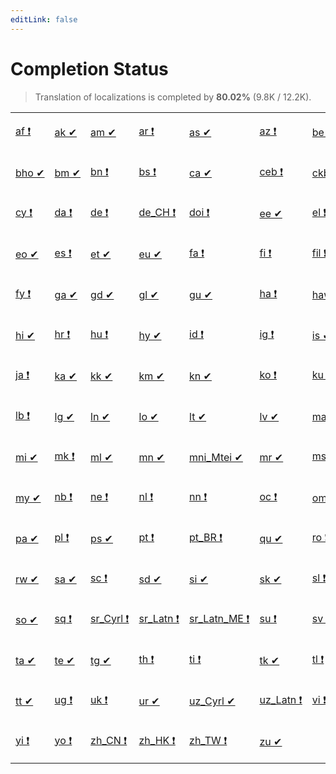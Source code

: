 ```yaml
---
editLink: false
---
```


# Completion Status

> Translation of localizations is completed by **80.02%** (9.8K / 12.2K).

<table width="100%">
<tr><td width="12%">

[af&nbsp;❗](statuses/af.md)

</td><td width="12%">

[ak&nbsp;✔](statuses/ak.md)

</td><td width="12%">

[am&nbsp;✔](statuses/am.md)

</td><td width="12%">

[ar&nbsp;❗](statuses/ar.md)

</td><td width="12%">

[as&nbsp;✔](statuses/as.md)

</td><td width="12%">

[az&nbsp;❗](statuses/az.md)

</td><td width="12%">

[be&nbsp;✔](statuses/be.md)

</td><td width="12%">

[bg&nbsp;✔](statuses/bg.md)

</td></tr>
<tr><td width="12%">

[bho&nbsp;✔](statuses/bho.md)

</td><td width="12%">

[bm&nbsp;✔](statuses/bm.md)

</td><td width="12%">

[bn&nbsp;❗](statuses/bn.md)

</td><td width="12%">

[bs&nbsp;❗](statuses/bs.md)

</td><td width="12%">

[ca&nbsp;✔](statuses/ca.md)

</td><td width="12%">

[ceb&nbsp;❗](statuses/ceb.md)

</td><td width="12%">

[ckb&nbsp;✔](statuses/ckb.md)

</td><td width="12%">

[cs&nbsp;✔](statuses/cs.md)

</td></tr>
<tr><td width="12%">

[cy&nbsp;❗](statuses/cy.md)

</td><td width="12%">

[da&nbsp;❗](statuses/da.md)

</td><td width="12%">

[de&nbsp;❗](statuses/de.md)

</td><td width="12%">

[de_CH&nbsp;❗](statuses/de_CH.md)

</td><td width="12%">

[doi&nbsp;❗](statuses/doi.md)

</td><td width="12%">

[ee&nbsp;✔](statuses/ee.md)

</td><td width="12%">

[el&nbsp;❗](statuses/el.md)

</td><td width="12%">

[en_CA&nbsp;❗](statuses/en_CA.md)

</td></tr>
<tr><td width="12%">

[eo&nbsp;✔](statuses/eo.md)

</td><td width="12%">

[es&nbsp;❗](statuses/es.md)

</td><td width="12%">

[et&nbsp;✔](statuses/et.md)

</td><td width="12%">

[eu&nbsp;✔](statuses/eu.md)

</td><td width="12%">

[fa&nbsp;❗](statuses/fa.md)

</td><td width="12%">

[fi&nbsp;❗](statuses/fi.md)

</td><td width="12%">

[fil&nbsp;❗](statuses/fil.md)

</td><td width="12%">

[fr&nbsp;❗](statuses/fr.md)

</td></tr>
<tr><td width="12%">

[fy&nbsp;❗](statuses/fy.md)

</td><td width="12%">

[ga&nbsp;✔](statuses/ga.md)

</td><td width="12%">

[gd&nbsp;✔](statuses/gd.md)

</td><td width="12%">

[gl&nbsp;✔](statuses/gl.md)

</td><td width="12%">

[gu&nbsp;✔](statuses/gu.md)

</td><td width="12%">

[ha&nbsp;❗](statuses/ha.md)

</td><td width="12%">

[haw&nbsp;✔](statuses/haw.md)

</td><td width="12%">

[he&nbsp;✔](statuses/he.md)

</td></tr>
<tr><td width="12%">

[hi&nbsp;✔](statuses/hi.md)

</td><td width="12%">

[hr&nbsp;❗](statuses/hr.md)

</td><td width="12%">

[hu&nbsp;❗](statuses/hu.md)

</td><td width="12%">

[hy&nbsp;✔](statuses/hy.md)

</td><td width="12%">

[id&nbsp;❗](statuses/id.md)

</td><td width="12%">

[ig&nbsp;❗](statuses/ig.md)

</td><td width="12%">

[is&nbsp;✔](statuses/is.md)

</td><td width="12%">

[it&nbsp;❗](statuses/it.md)

</td></tr>
<tr><td width="12%">

[ja&nbsp;❗](statuses/ja.md)

</td><td width="12%">

[ka&nbsp;✔](statuses/ka.md)

</td><td width="12%">

[kk&nbsp;✔](statuses/kk.md)

</td><td width="12%">

[km&nbsp;✔](statuses/km.md)

</td><td width="12%">

[kn&nbsp;✔](statuses/kn.md)

</td><td width="12%">

[ko&nbsp;❗](statuses/ko.md)

</td><td width="12%">

[ku&nbsp;❗](statuses/ku.md)

</td><td width="12%">

[ky&nbsp;❗](statuses/ky.md)

</td></tr>
<tr><td width="12%">

[lb&nbsp;❗](statuses/lb.md)

</td><td width="12%">

[lg&nbsp;✔](statuses/lg.md)

</td><td width="12%">

[ln&nbsp;✔](statuses/ln.md)

</td><td width="12%">

[lo&nbsp;✔](statuses/lo.md)

</td><td width="12%">

[lt&nbsp;✔](statuses/lt.md)

</td><td width="12%">

[lv&nbsp;✔](statuses/lv.md)

</td><td width="12%">

[mai&nbsp;✔](statuses/mai.md)

</td><td width="12%">

[mg&nbsp;❗](statuses/mg.md)

</td></tr>
<tr><td width="12%">

[mi&nbsp;✔](statuses/mi.md)

</td><td width="12%">

[mk&nbsp;❗](statuses/mk.md)

</td><td width="12%">

[ml&nbsp;✔](statuses/ml.md)

</td><td width="12%">

[mn&nbsp;✔](statuses/mn.md)

</td><td width="12%">

[mni_Mtei&nbsp;✔](statuses/mni_Mtei.md)

</td><td width="12%">

[mr&nbsp;✔](statuses/mr.md)

</td><td width="12%">

[ms&nbsp;❗](statuses/ms.md)

</td><td width="12%">

[mt&nbsp;❗](statuses/mt.md)

</td></tr>
<tr><td width="12%">

[my&nbsp;✔](statuses/my.md)

</td><td width="12%">

[nb&nbsp;❗](statuses/nb.md)

</td><td width="12%">

[ne&nbsp;❗](statuses/ne.md)

</td><td width="12%">

[nl&nbsp;❗](statuses/nl.md)

</td><td width="12%">

[nn&nbsp;❗](statuses/nn.md)

</td><td width="12%">

[oc&nbsp;❗](statuses/oc.md)

</td><td width="12%">

[om&nbsp;✔](statuses/om.md)

</td><td width="12%">

[or&nbsp;✔](statuses/or.md)

</td></tr>
<tr><td width="12%">

[pa&nbsp;✔](statuses/pa.md)

</td><td width="12%">

[pl&nbsp;❗](statuses/pl.md)

</td><td width="12%">

[ps&nbsp;✔](statuses/ps.md)

</td><td width="12%">

[pt&nbsp;❗](statuses/pt.md)

</td><td width="12%">

[pt_BR&nbsp;❗](statuses/pt_BR.md)

</td><td width="12%">

[qu&nbsp;✔](statuses/qu.md)

</td><td width="12%">

[ro&nbsp;❗](statuses/ro.md)

</td><td width="12%">

[ru&nbsp;✔](statuses/ru.md)

</td></tr>
<tr><td width="12%">

[rw&nbsp;✔](statuses/rw.md)

</td><td width="12%">

[sa&nbsp;✔](statuses/sa.md)

</td><td width="12%">

[sc&nbsp;❗](statuses/sc.md)

</td><td width="12%">

[sd&nbsp;✔](statuses/sd.md)

</td><td width="12%">

[si&nbsp;✔](statuses/si.md)

</td><td width="12%">

[sk&nbsp;✔](statuses/sk.md)

</td><td width="12%">

[sl&nbsp;❗](statuses/sl.md)

</td><td width="12%">

[sn&nbsp;❗](statuses/sn.md)

</td></tr>
<tr><td width="12%">

[so&nbsp;✔](statuses/so.md)

</td><td width="12%">

[sq&nbsp;❗](statuses/sq.md)

</td><td width="12%">

[sr_Cyrl&nbsp;❗](statuses/sr_Cyrl.md)

</td><td width="12%">

[sr_Latn&nbsp;❗](statuses/sr_Latn.md)

</td><td width="12%">

[sr_Latn_ME&nbsp;❗](statuses/sr_Latn_ME.md)

</td><td width="12%">

[su&nbsp;❗](statuses/su.md)

</td><td width="12%">

[sv&nbsp;❗](statuses/sv.md)

</td><td width="12%">

[sw&nbsp;❗](statuses/sw.md)

</td></tr>
<tr><td width="12%">

[ta&nbsp;✔](statuses/ta.md)

</td><td width="12%">

[te&nbsp;✔](statuses/te.md)

</td><td width="12%">

[tg&nbsp;✔](statuses/tg.md)

</td><td width="12%">

[th&nbsp;❗](statuses/th.md)

</td><td width="12%">

[ti&nbsp;❗](statuses/ti.md)

</td><td width="12%">

[tk&nbsp;✔](statuses/tk.md)

</td><td width="12%">

[tl&nbsp;❗](statuses/tl.md)

</td><td width="12%">

[tr&nbsp;❗](statuses/tr.md)

</td></tr>
<tr><td width="12%">

[tt&nbsp;✔](statuses/tt.md)

</td><td width="12%">

[ug&nbsp;❗](statuses/ug.md)

</td><td width="12%">

[uk&nbsp;❗](statuses/uk.md)

</td><td width="12%">

[ur&nbsp;✔](statuses/ur.md)

</td><td width="12%">

[uz_Cyrl&nbsp;✔](statuses/uz_Cyrl.md)

</td><td width="12%">

[uz_Latn&nbsp;❗](statuses/uz_Latn.md)

</td><td width="12%">

[vi&nbsp;❗](statuses/vi.md)

</td><td width="12%">

[xh&nbsp;✔](statuses/xh.md)

</td></tr>
<tr><td width="12%">

[yi&nbsp;❗](statuses/yi.md)

</td><td width="12%">

[yo&nbsp;❗](statuses/yo.md)

</td><td width="12%">

[zh_CN&nbsp;❗](statuses/zh_CN.md)

</td><td width="12%">

[zh_HK&nbsp;❗](statuses/zh_HK.md)

</td><td width="12%">

[zh_TW&nbsp;❗](statuses/zh_TW.md)

</td><td width="12%">

[zu&nbsp;✔](statuses/zu.md)

</td></tr>
</table>
